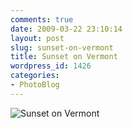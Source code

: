 ```yaml
---
comments: true
date: 2009-03-22 23:10:14
layout: post
slug: sunset-on-vermont
title: Sunset on Vermont
wordpress_id: 1426
categories:
- PhotoBlog
---
```


![Sunset on Vermont](http://ryanfitzer.com/main/wp-content/uploads/2009/03/sunset-on-vermont.jpg)
